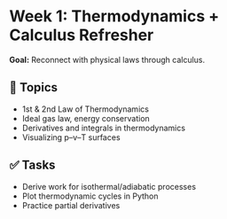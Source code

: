 # Week 1: Thermodynamics + Calculus Refresher

**Goal:** Reconnect with physical laws through calculus.

## 🔧 Topics
- 1st & 2nd Law of Thermodynamics
- Ideal gas law, energy conservation
- Derivatives and integrals in thermodynamics
- Visualizing p–v–T surfaces

## ✅ Tasks
- Derive work for isothermal/adiabatic processes
- Plot thermodynamic cycles in Python
- Practice partial derivatives
